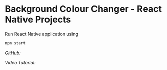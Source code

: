 # Background Colour Changer - React Native Projects

Run React Native application using

```
npm start
```

*GitHub:*


*Video Tutorial:*
